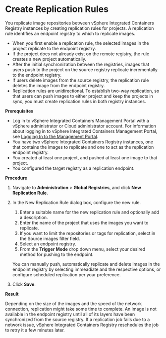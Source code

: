 # Create Replication Rules #

You replicate image repositories between vSphere Integrated Containers Registry instances by creating replication rules for projects. A replication rule identifies an endpoint registry to which to replicate images. 

- When you first enable a replication rule, the selected images in the project replicate to the endpoint registry. 
- If the project does not already exist on the remote registry, the rule creates a new project automatically.  
- After the initial synchronization between the registries, images that users push to the project on the source registry replicate incrementally to the endpoint registry. 
- If users delete images from the source registry, the replication rule deletes the image from the endpoint registry.
- Replication rules are unidirectional. To establish two-way replication, so that users can push images to either project and keep the projects in sync, you must create replication rules in both registry instances.

**Prerequisites**

- Log in to vSphere Integrated Containers Management Portal with a vSphere administrator or Cloud administrator account. For information about logging in to vSphere Integrated Containers Management Portal, see [Logging In to the Management Portal](logging_in_mp.md).
- You have two vSphere Integrated Containers Registry instances, one that contains the images to replicate and one to act as the replication endpoint registry.
- You created at least one project, and pushed at least one image to that project.
- You configured the target registry as a replication endpoint.

**Procedure**

1. Navigate to **Administration** > **Global Registries**,  and click **New Replication Rule**.
3. In the New Replication Rule dialog box, configure the new rule.
	1. Enter a suitable name for the new replication rule and optionally add a description.
	2. Enter the name of the project that uses the images you want to replicate.
	3. If you want to limit the repositories or tags for replication, select in the Source images filter field.
	4. Select an endpoint registry.
	5. From the **Trigger Mode** drop down menu, select your desired method for pushing to the endpoint.

	You can manually push, automatically replicate and delete images in the endpoint registry by selecting immeadiate and the respective options, or configure scheduled replication per your preference.

6. Click **Save**.


**Result**

Depending on the size of the images and the speed of the network connection, replication might take some time to complete. An image is not available in the endpoint registry until all of its layers have been synchronized from the source registry. If a replication job fails due to a network issue, vSphere Integrated Containers Registry reschedules the job to retry it a few minutes later.